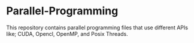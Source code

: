 # Parallel-Programming
This repository contains parallel programming files that use different APIs like; CUDA, Opencl, OpenMP, and Posix Threads. 
